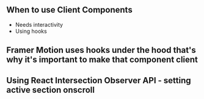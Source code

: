 ## When to use Client Components

- Needs interactivity
- Using hooks

## Framer Motion uses hooks under the hood that's why it's important to make that component client

## Using React Intersection Observer API - setting active section onscroll
